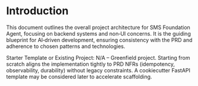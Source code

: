 # Introduction

This document outlines the overall project architecture for SMS Foundation Agent, focusing on backend systems and non‑UI concerns. It is the guiding blueprint for AI‑driven development, ensuring consistency with the PRD and adherence to chosen patterns and technologies.

Starter Template or Existing Project: N/A – Greenfield project. Starting from scratch aligns the implementation tightly to PRD NFRs (idempotency, observability, durability) without legacy constraints. A cookiecutter FastAPI template may be considered later to accelerate scaffolding.

